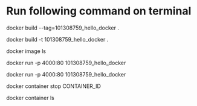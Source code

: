 
# Run following command on terminal

docker build --tag=101308759_hello_docker .

docker build -t 101308759_hello_docker .

docker image ls

docker run -p 4000:80 101308759_hello_docker

docker run -p 4000:80 101308759_hello_docker

docker container stop CONTAINER_ID

docker container ls